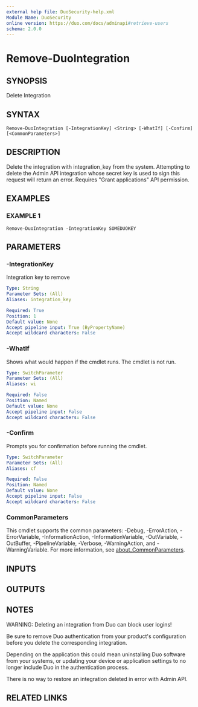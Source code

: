 ```yaml
---
external help file: DuoSecurity-help.xml
Module Name: DuoSecurity
online version: https://duo.com/docs/adminapi#retrieve-users
schema: 2.0.0
---
```


# Remove-DuoIntegration

## SYNOPSIS
Delete Integration

## SYNTAX

```
Remove-DuoIntegration [-IntegrationKey] <String> [-WhatIf] [-Confirm] [<CommonParameters>]
```

## DESCRIPTION
Delete the integration with integration_key from the system.
Attempting to delete the Admin API integration whose secret key is used to sign this request will return an error.
Requires "Grant applications" API permission.

## EXAMPLES

### EXAMPLE 1
```
Remove-DuoIntegration -IntegrationKey SOMEDUOKEY
```

## PARAMETERS

### -IntegrationKey
Integration key to remove

```yaml
Type: String
Parameter Sets: (All)
Aliases: integration_key

Required: True
Position: 1
Default value: None
Accept pipeline input: True (ByPropertyName)
Accept wildcard characters: False
```

### -WhatIf
Shows what would happen if the cmdlet runs.
The cmdlet is not run.

```yaml
Type: SwitchParameter
Parameter Sets: (All)
Aliases: wi

Required: False
Position: Named
Default value: None
Accept pipeline input: False
Accept wildcard characters: False
```

### -Confirm
Prompts you for confirmation before running the cmdlet.

```yaml
Type: SwitchParameter
Parameter Sets: (All)
Aliases: cf

Required: False
Position: Named
Default value: None
Accept pipeline input: False
Accept wildcard characters: False
```

### CommonParameters
This cmdlet supports the common parameters: -Debug, -ErrorAction, -ErrorVariable, -InformationAction, -InformationVariable, -OutVariable, -OutBuffer, -PipelineVariable, -Verbose, -WarningAction, and -WarningVariable. For more information, see [about_CommonParameters](http://go.microsoft.com/fwlink/?LinkID=113216).

## INPUTS

## OUTPUTS

## NOTES
WARNING: Deleting an integration from Duo can block user logins!

Be sure to remove Duo authentication from your product's configuration before you delete the corresponding integration.

Depending on the application this could mean uninstalling Duo software from your systems, or updating your device or application settings to no longer include Duo in the authentication process.

There is no way to restore an integration deleted in error with Admin API.

## RELATED LINKS
